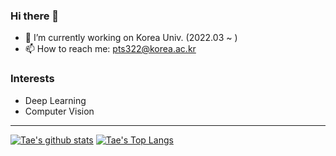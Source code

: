 ### Hi there 👋

- 🔭 I’m currently working on Korea Univ. (2022.03 ~ )
- 📫 How to reach me: pts322@korea.ac.kr

### Interests

- Deep Learning
- Computer Vision

---
[![Tae's github stats](https://github-readme-stats.vercel.app/api?username=developerTae&show_icons=true&count_private=true&theme=dark)](https://github.com/anuraghazra/github-readme-stats)
[![Tae's Top Langs](https://github-readme-stats.vercel.app/api/top-langs/?username=developerTae&exclude_repo=developerTae.github.io&layout=compact&theme=dark&langs_count=8&hide=Makefile)](https://github.com/anuraghazra/github-readme-stats)
